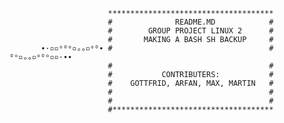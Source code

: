 
                          *************************************
                          #              README.MD            #
                          #        GROUP PROJECT LINUX 2      #
                          #       MAKING A BASH SH BACKUP     # 
           ∙·▫▫ᵒᴼᵒ▫ₒₒ▫ᵒᴼ∙ #                                   # ᴼᵒ▫ₒₒ▫ᵒᴼᵒ▫▫·∙∙
                          #                                   #
                          #           CONTRIBUTERS:           #
                          #    GOTTFRID, ARFAN, MAX, MARTIN   #
                          #                                   #
                          #                                   #
                          #************************************
